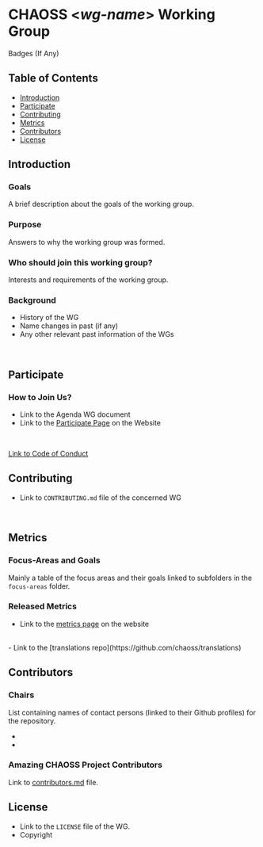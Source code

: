 # CHAOSS \<_wg-name_\> Working Group

Badges (If Any)

## Table of Contents

- [Introduction](#introduction)
- [Participate](#participate)
- [Contributing](#contributing)
- [Metrics](#metrics)
- [Contributors](#contributors)
- [License](#license)

## Introduction

### Goals 

A brief description about the goals of the working group.
<br/>

### Purpose

Answers to why the working group was formed.
<br/>

### Who should join this working group?

Interests and requirements of the working group.
<br/>

### Background

- History of the WG
- Name changes in past (if any)
- Any other relevant past information of the WGs
<br/>
  
## Participate

### How to Join Us?

- Link to the Agenda WG document
- Link to the [Participate Page](https://chaoss.community/participate/) on the Website
<br/>

[Link to Code of Conduct](https://github.com/chaoss/governance/blob/master/code-of-conduct.md)
<br/>

## Contributing

- Link to `CONTRIBUTING.md` file of the concerned WG
<br/>

## Metrics

### Focus-Areas and Goals
Mainly a table of the focus areas and their goals linked to subfolders in the `focus-areas` folder. 
<br/>

### Released Metrics

- Link to the [metrics page](https://chaoss.community/metrics/) on the website
<br/>
- Link to the [translations repo](https://github.com/chaoss/translations)

## Contributors

### Chairs

List containing names of contact persons (linked to their Github profiles) for the repository.

- 
- 

### Amazing CHAOSS Project Contributors

Link to [contributors.md](https://github.com/chaoss/website/blob/master/release/contributors.md) file.
<br/>


## License

- Link to the `LICENSE` file of the WG.
- Copyright
<br/>